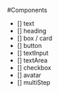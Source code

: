 #Components

- [] text
- [] heading
- [] box / card
- [] button
- [] textInput
- [] textArea
- [] checkbox
- [] avatar
- [] multiStep